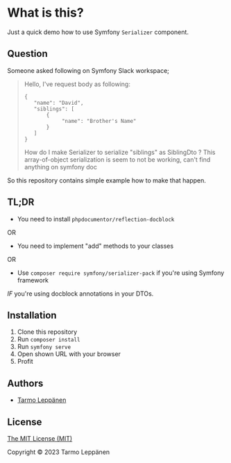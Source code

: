 # What is this?

Just a quick demo how to use Symfony `Serializer` component.

## Question

Someone asked following on Symfony Slack workspace;

> Hello,
> I've request body as following:
> ```
> {
>    "name": "David",
>    "siblings": [
>        {
>             "name": "Brother's Name"
>        }
>    ]
> }
> ```
> How do I make Serializer to serialize "siblings" as SiblingDto ?
> This array-of-object serialization is seem to not be working, can't find anything on symfony doc

So this repository contains simple example how to make that happen.

## TL;DR

* You need to install `phpdocumentor/reflection-docblock`

OR

* You need to implement "add" methods to your classes

OR

* Use `composer require symfony/serializer-pack` if you're using Symfony framework

_IF_ you're using docblock annotations in your DTOs.

## Installation

1. Clone this repository
2. Run `composer install`
3. Run `symfony serve`
4. Open shown URL with your browser
5. Profit

## Authors

* [Tarmo Leppänen](https://github.com/tarlepp)

## License

[The MIT License (MIT)](LICENSE)

Copyright © 2023 Tarmo Leppänen
